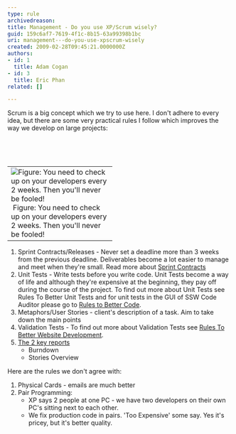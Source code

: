 ```yaml
---
type: rule
archivedreason: 
title: Management - Do you use XP/Scrum wisely?
guid: 159c6af7-7619-4f1c-8b15-63a99398b1bc
uri: management---do-you-use-xpscrum-wisely
created: 2009-02-28T09:45:21.0000000Z
authors:
- id: 1
  title: Adam Cogan
- id: 3
  title: Eric Phan
related: []

---
```



Scrum is a big concept which we try to use here. I don't adhere to every idea, but there are some very practical rules I follow which improves the way we develop on large projects&#58; 

<br><excerpt class='endintro'></excerpt><br>

  <table align="right">
    <tbody>
        <tr>
            <td width="220"><img class="ms-rteCustom-ImageArea" border="0" alt="Figure&#58; You need to check up on your developers every 2 weeks. Then you'll never be fooled!" src="/PublishingImages/ab9491_Anthrax.gif" />&#160;<font class="ms-rteCustom-FigureNormal">Figure&#58; You need to check up on your developers every 2 weeks. Then you'll never be fooled! </font></td>
        </tr>
    </tbody>
</table>
<ol>
    <li>Sprint Contracts/Releases - Never set a deadline more than 3 weeks from the previous deadline. Deliverables become a lot easier to manage and meet when they're small. Read more about&#160;<span><a href="/do-you-create-a-sprint-forecast-(aka-the-functionality-that-will-be-developed-during-the-sprint)">Sprint Contracts</a></span> </li>
    <li>Unit Tests - Write tests before you write code. Unit Tests become a way of life and although they're expensive at the beginning, they pay off during the course of the project. To find out more about Unit Tests see Rules To Better Unit Tests and for unit tests in the GUI of SSW Code Auditor please go to <a href="http&#58;//www.ssw.com.au/ssw/Standards/Rules/RulesToBetterRegularExpressions.aspx#testregex">Rules to Better Code</a>. </li>
    <li>Metaphors/User Stories - client's description of a task. Aim to take down the main points </li>
    <li>Validation Tests - To find out more about Validation Tests see <a href="http&#58;//www.ssw.com.au/ssw/Standards/Rules/RulesToBetterWebsitesDevelopment.aspx#ValidateSetup">Rules To Better Website Development</a>. </li>
    <li><span><a href="/reports-do-you-schedule-the-burndown-and-stories-overview-reports-to-be-emailed-to-the-team-every-day">The 2 key reports</a></span>
    <ul>
        <li>Burndown </li>
        <li>Stories Overview </li>
    </ul>
    </li>
</ol>
<p>Here are the rules we don't agree with&#58;</p>
<ol>
    <li>Physical Cards - emails are much better</li>
    <li>Pair Programming&#58;
    <ul>
        <li>XP says 2 people at one PC - we have two developers on their own PC's sitting next to each other. </li>
        <li>We fix production code in pairs. 'Too Expensive' some say. Yes it's pricey, but it's better quality. </li>
    </ul>
    </li>
</ol>



